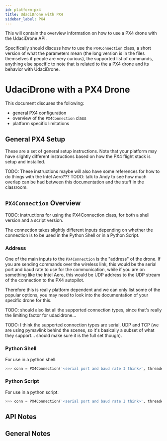 ```yaml
---
id: platform-px4
title: UdaciDrone with PX4
sidebar_label: PX4
---
```


This will contain the overview information on how to use a PX4 drone with the UdaciDrone API.

Specifically should discuss how to use the `PX4Connection` class, a short version of what the parameters mean (the long version is in the files themselves if people are very curious), the supported list of commands, anything else specific to note that is related to the a PX4 drone and its behavior with UdaciDrone.

# UdaciDrone with a PX4 Drone #

This document discuses the following:
 - general PX4 configuration
 - overview of the `PX4Connection` class
 - platform specific limitations


## General PX4 Setup ##

These are a set of general setup instructions.  Note that your platform may have slightly different instructions based on how the PX4 flight stack is setup and installed.

TODO: These instructions maybe will also have some references for how to do things with the Intel Aero???
TODO: talk to Andy to see how much overlap can be had between this documentation and the stuff in the classroom.


## `PX4Connection` Overview ##

TODO: instructions for using the PX4Connection class, for both a shell version and a script version.


The connection takes slightly different inputs depending on whether the connection is to be used in the Python Shell or in a Python Script.

### Address ###

One of the main inputs to the `PX4Connection` is the "address" of the drone.  If you are sending commands over the wireless link, this would be the serial port and baud rate to use for the communication, while if you are on something like the Intel Aero, this would be UDP address to the UDP stream of the connection to the PX4 autopilot.

Therefore this is really platform dependent and we can only list some of the popular options, you may need to look into the documentation of your specific drone for this.

TODO: should also list all the supported connection types, since that's really the limiting factor for udacidrone...

TODO: I think the supported connection types are serial, UDP and TCP (we are using pymavlink behind the scenes, so it's basically a subset of what they support... should make sure it is the full set though).

### Python Shell ###

For use in a python shell:

```py
>>> conn = PX4Connection('<serial port and baud rate I think>', threaded=True)
```

### Python Script ###

For use in a python script:

```py
>>> conn = PX4Connection('<serial port and baud rate I think>', threaded=False)
```


## API Notes ##


## General Notes ##